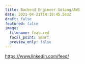 ```yaml
---
title: Backend Engineer Golang/AWS
date: 2021-04-21T14:10:45.583Z
draft: false
featured: false
image:
  filename: featured
  focal_point: Smart
  preview_only: false
---
```

<https://www.linkedin.com/feed/>